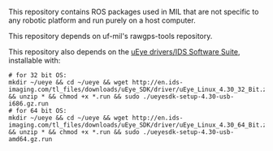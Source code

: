 This repository contains ROS packages used in MIL that are
not specific to any robotic platform and run purely on a
host computer.

This repository depends on uf-mil's rawgps-tools repository.

This repository also depends on the
[uEye drivers/IDS Software Suite](http://en.ids-imaging.com/download-ueye.html),
installable with:

    # for 32 bit OS:
    mkdir ~/ueye && cd ~/ueye && wget http://en.ids-imaging.com/tl_files/downloads/uEye_SDK/driver/uEye_Linux_4.30_32_Bit.zip && unzip * && chmod +x *.run && sudo ./ueyesdk-setup-4.30-usb-i686.gz.run
    # for 64 bit OS:
    mkdir ~/ueye && cd ~/ueye && wget http://en.ids-imaging.com/tl_files/downloads/uEye_SDK/driver/uEye_Linux_4.30_64_Bit.zip && unzip * && chmod +x *.run && sudo ./ueyesdk-setup-4.30-usb-amd64.gz.run
